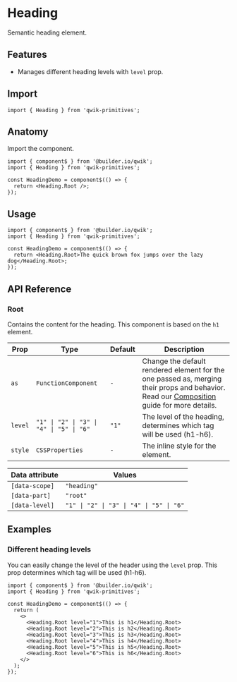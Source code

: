 # Heading

Semantic heading element.

## Features

- Manages different heading levels with `level` prop.

## Import

```tsx
import { Heading } from 'qwik-primitives';
```

## Anatomy

Import the component.

```tsx
import { component$ } from '@builder.io/qwik';
import { Heading } from 'qwik-primitives';

const HeadingDemo = component$(() => {
  return <Heading.Root />;
});
```

## Usage

```tsx
import { component$ } from '@builder.io/qwik';
import { Heading } from 'qwik-primitives';

const HeadingDemo = component$(() => {
  return <Heading.Root>The quick brown fox jumps over the lazy dog</Heading.Root>;
});
```

## API Reference

### Root

Contains the content for the heading. This component is based on the `h1` element.

| Prop    | Type                                     | Default | Description                                                                                                                                                                                                                             |
| ------- | ---------------------------------------- | ------- | --------------------------------------------------------------------------------------------------------------------------------------------------------------------------------------------------------------------------------------- |
| `as`    | `FunctionComponent`                      | `-`     | Change the default rendered element for the one passed as, merging their props and behavior. Read our [Composition](https://github.com/ZAHON/qwik-primitives/blob/main/packages/primitives/docs/composition.md) guide for more details. |
| `level` | `"1" \| "2" \| "3" \| "4" \| "5" \| "6"` | `"1"`   | The level of the heading, determines which tag will be used (h1-h6).                                                                                                                                                                    |
| `style` | `CSSProperties`                          | `-`     | The inline style for the element.                                                                                                                                                                                                       |

| Data attribute | Values                                   |
| -------------- | ---------------------------------------- |
| `[data-scope]` | `"heading"`                              |
| `[data-part]`  | `"root"`                                 |
| `[data-level]` | `"1" \| "2" \| "3" \| "4" \| "5" \| "6"` |

## Examples

### Different heading levels

You can easily change the level of the header using the `level` prop. This prop determines which tag will be used (h1-h6).

```tsx
import { component$ } from '@builder.io/qwik';
import { Heading } from 'qwik-primitives';

const HeadingDemo = component$(() => {
  return (
    <>
      <Heading.Root level="1">This is h1</Heading.Root>
      <Heading.Root level="2">This is h2</Heading.Root>
      <Heading.Root level="3">This is h3</Heading.Root>
      <Heading.Root level="4">This is h4</Heading.Root>
      <Heading.Root level="5">This is h5</Heading.Root>
      <Heading.Root level="6">This is h6</Heading.Root>
    </>
  );
});
```
